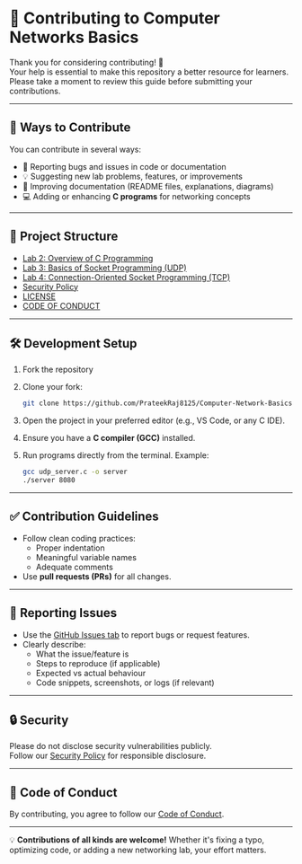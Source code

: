 # 🤝 Contributing to Computer Networks Basics

Thank you for considering contributing! 🎉  
Your help is essential to make this repository a better resource for learners. Please take a moment to review this guide before submitting your contributions.

---

## 📌 Ways to Contribute

You can contribute in several ways:

- 🐞 Reporting bugs and issues in code or documentation  
- 💡 Suggesting new lab problems, features, or improvements  
- 📝 Improving documentation (README files, explanations, diagrams)  
- 💻 Adding or enhancing **C programs** for networking concepts  

---

## 📂 Project Structure

- [Lab 2: Overview of C Programming](https://github.com/PrateekRaj8125/Computer-Network-Basics/tree/main/Overview%20of%20C%20Programming)  
- [Lab 3: Basics of Socket Programming (UDP)](https://github.com/PrateekRaj8125/Computer-Network-Basics/tree/main/Basics%20of%20Socket%20Programming)  
- [Lab 4: Connection-Oriented Socket Programming (TCP)](https://github.com/PrateekRaj8125/Computer-Network-Basics/tree/main/Connection%20Oriented%20Socket%20Programming)  
- [Security Policy](https://github.com/PrateekRaj8125/Computer-Network-Basics/blob/main/docs/SECURITY.md)  
- [LICENSE](https://github.com/PrateekRaj8125/Computer-Network-Basics/blob/main/LICENSE.md)
- [CODE OF CONDUCT](https://github.com/PrateekRaj8125/Computer-Network-Basics/blob/main/docs/CODE_OF_CONDUCT.md)  

---

## 🛠 Development Setup

1. Fork the repository  
2. Clone your fork:

    ```bash
    git clone https://github.com/PrateekRaj8125/Computer-Network-Basics.git
    ```

3. Open the project in your preferred editor (e.g., VS Code, or any C IDE).  
4. Ensure you have a **C compiler (GCC)** installed.  
5. Run programs directly from the terminal. Example:

    ```bash
    gcc udp_server.c -o server
    ./server 8080
    ```

---

## ✅ Contribution Guidelines

- Follow clean coding practices:
  - Proper indentation  
  - Meaningful variable names  
  - Adequate comments  
- Use **pull requests (PRs)** for all changes.  

---

## 🐞 Reporting Issues

- Use the [GitHub Issues tab](https://github.com/PrateekRaj8125/Computer-Network-Basics/issues) to report bugs or request features.  
- Clearly describe:  
  - What the issue/feature is  
  - Steps to reproduce (if applicable)  
  - Expected vs actual behaviour  
  - Code snippets, screenshots, or logs (if relevant)  

---

## 🔒 Security

Please do not disclose security vulnerabilities publicly.  
Follow our [Security Policy](https://github.com/PrateekRaj8125/Computer-Network-Basics/security/policy) for responsible disclosure.  

---

## 🙌 Code of Conduct

By contributing, you agree to follow our [Code of Conduct](https://github.com/PrateekRaj8125/Computer-Network-Basics/blob/main/docs/CODE_OF_CONDUCT.md).  

---

💡 **Contributions of all kinds are welcome!** Whether it's fixing a typo, optimizing code, or adding a new networking lab, your effort matters.  

